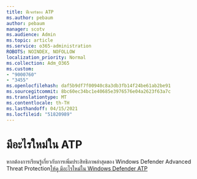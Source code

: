 ```yaml
---
title: ฟีเจอร์ของ ATP
ms.author: pebaum
author: pebaum
manager: scotv
ms.audience: Admin
ms.topic: article
ms.service: o365-administration
ROBOTS: NOINDEX, NOFOLLOW
localization_priority: Normal
ms.collection: Adm_O365
ms.custom:
- "9000760"
- "3455"
ms.openlocfilehash: daf5b9df7f00940c8a3db3fb14f24be61ab2be91
ms.sourcegitcommit: 8bc60ec34bc1e40685e3976576e04a2623f63a7c
ms.translationtype: MT
ms.contentlocale: th-TH
ms.lasthandoff: 04/15/2021
ms.locfileid: "51820989"
---
```

# <a name="whats-new-in-atp"></a>มีอะไรใหม่ใน ATP

หากต้องการเรียนรู้เกี่ยวกับการเพิ่มประสิทธิภาพล่าสุดของ Windows Defender Advanced Threat Protection[ให้ดู มีอะไรใหม่ใน Windows Defender ATP](https://www.microsoft.com/security/blog/2018/11/15/whats-new-in-windows-defender-atp/)